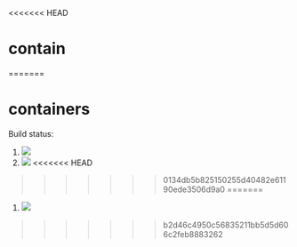 <<<<<<< HEAD
# contain
=======
# containers

Build status:

1. [![](https://github.com/gait-nairn/contain/containers/workflows/tests-fibonacci/badge.svg)](https://github.com/mikeizbicki/containers/actions?query=workflow%3Atests-fibonacci)
1. [![](https://github.com/gait-nairn/contain/containers/workflows/tests-range/badge.svg)](https://github.com/mikeizbicki/containers/actions?query=workflow%3Atests-range)
<<<<<<< HEAD
>>>>>>> 0134db5b825150255d40482e61190ede3506d9a0
=======
1. [![](https://github.com/gait-nairn/contain/containers/workflows/tests-unicode/badge.svg)](https://github.com/gait-nairn/contain/containers/actions?query=workflow%3Atests-unicode)
>>>>>>> b2d46c4950c56835211bb5d5d606c2feb8883262
